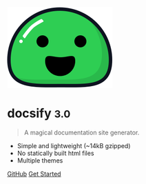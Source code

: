 ![logo](_media/icon.svg)

# docsify <small>3.0</small>

> A magical documentation site generator.

- Simple and lightweight (~14kB gzipped)
- No statically built html files
- Multiple themes


[GitHub](https://github.com/QingWei-Li/docsify/)
[Get Started](#docsify)
